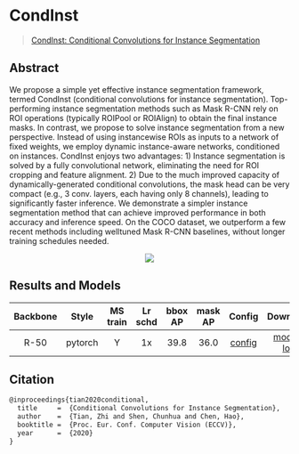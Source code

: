 # CondInst

> [CondInst: Conditional Convolutions for Instance
> Segmentation](https://arxiv.org/pdf/2003.05664.pdf)

<!-- [ALGORITHM] -->

## Abstract

We propose a simple yet effective instance segmentation framework, termed CondInst (conditional convolutions for instance segmentation). Top-performing instance segmentation methods such as Mask
R-CNN rely on ROI operations (typically ROIPool or ROIAlign) to
obtain the final instance masks. In contrast, we propose to solve instance segmentation from a new perspective. Instead of using instancewise ROIs as inputs to a network of fixed weights, we employ dynamic
instance-aware networks, conditioned on instances. CondInst enjoys two
advantages: 1) Instance segmentation is solved by a fully convolutional
network, eliminating the need for ROI cropping and feature alignment.
2\) Due to the much improved capacity of dynamically-generated conditional convolutions, the mask head can be very compact (e.g., 3 conv.
layers, each having only 8 channels), leading to significantly faster inference. We demonstrate a simpler instance segmentation method that can
achieve improved performance in both accuracy and inference speed. On
the COCO dataset, we outperform a few recent methods including welltuned Mask R-CNN baselines, without longer training schedules needed.

<div align=center>
<img src="https://user-images.githubusercontent.com/57584090/203303488-3dbc36da-09a6-4dc8-be9d-d9af27bd1234.png"/>
</div>

## Results and Models

| Backbone |  Style  | MS train | Lr schd | bbox AP | mask AP |                          Config                           |                                                                                                                                                                         Download                                                                                                                                                                         |
| :------: | :-----: | :------: | :-----: | :-----: | :-----: | :-------------------------------------------------------: | :------------------------------------------------------------------------------------------------------------------------------------------------------------------------------------------------------------------------------------------------------------------------------------------------------------------------------------------------------: |
|   R-50   | pytorch |    Y     |   1x    |  39.8   |  36.0   | [config](./condinst_r50_fpn_ms-poly-90k_coco_instance.py) | [model](https://mmassets.onedl.ai/mmdetection/v3.0/condinst/condinst_r50_fpn_ms-poly-90k_coco_instance/condinst_r50_fpn_ms-poly-90k_coco_instance_20221129_125223-4c186406.pth) \| [log](https://mmassets.onedl.ai/mmdetection/v3.0/condinst/condinst_r50_fpn_ms-poly-90k_coco_instance/condinst_r50_fpn_ms-poly-90k_coco_instance_20221129_125223.json) |

## Citation

```latex
@inproceedings{tian2020conditional,
  title     =  {Conditional Convolutions for Instance Segmentation},
  author    =  {Tian, Zhi and Shen, Chunhua and Chen, Hao},
  booktitle =  {Proc. Eur. Conf. Computer Vision (ECCV)},
  year      =  {2020}
}
```
